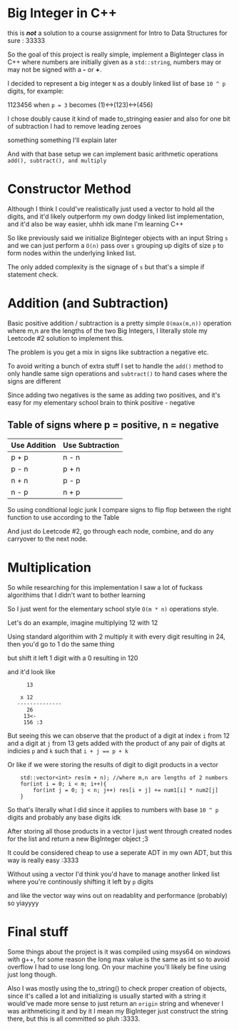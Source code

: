 
# Big Integer in C++

this is ***not*** a solution to a course assignment for Intro to Data Structures for sure : 33333

So the goal of this project is really simple, implement a BigInteger class in C++ where numbers are initially given as a `std::string`, numbers may or may not be signed with a **-** or **+**.

I decided to represent a big integer `N` as a doubly linked list of base `10 ^ p` digits, for example:

1123456 when `p = 3` becomes (1)<->(123)<->(456)

I chose doubly cause it kind of made to_stringing easier and also for one bit of subtraction I had to remove leading zeroes 

something something I'll explain later 


And with that base setup we can implement basic arithmetic operations `add(), subtract(), and multiply`

# Constructor Method

Although I think I could've realistically just used a vector to hold all the digits, and it'd likely outperform my own dodgy linked list implementation, and it'd also be way easier, uhhh idk mane I'm learning C++

So like previously said we initialize BigInteger objects with an input String `s` and we can just perform a `O(n)` pass over `s` grouping up digits of size `p` to form nodes within the underlying linked list.

The only added complexity is the signage of `s` but that's a simple if statement check.

# Addition (and Subtraction)

Basic positive addition / subtraction is a pretty simple `O(max(m,n))` operation where m,n are the lengths of the two Big Integers, I literally stole my Leetcode #2 solution to implement this.

The problem is you get a mix in signs like subtraction a negative etc.

To avoid writing a bunch of extra stuff I set to handle the `add()` method to only handle same sign operations
and `subtract()` to hand cases where the signs are different

Since adding two negatives is the same as adding two positives, and it's easy for my elementary school brain to think positive - negative


## Table of signs where p = positive, n = negative

| Use Addition         | Use Subtraction                                                              |
| ----------------- | ------------------|
| p + p | n - n|
| p - n | p + n|
| n + n | p - p|
| n - p | n + p|

So using conditional logic junk I compare signs to flip flop between the right function to use according to the Table

And just do Leetcode #2, go through each node, combine, and do any carryover to the next node.

# Multiplication

So while researching for this implementation I saw a lot of fuckass algorithims that I didn't want to bother learning

So I just went for the elementary school style `O(m * n)` operations style.

Let's do an example, imagine multiplying 12 with 12

Using standard algorithim with 2 multiply it with every digit resulting in 24, then you'd go to 1 do the same thing

but shift it left 1 digit with a 0 resulting in 120

and it'd look like

          13

        x 12
       --------------
          26
         13<-
         156 :3

But seeing this we can observe that the product of a digit at index `i` from 12 and a digit at `j` from 13 gets added with the product of any pair of digits at indicies `p` and `k` such that `i + j == p + k` 

Or like if we were storing the results of digit to digit products in a vector 
```
    std::vector<int> res(m + n); //where m,n are lengths of 2 numbers
    for(int i = 0; i < m; i++){
        for(int j = 0; j < n; j++) res[i + j] += num1[i] * num2[j]
    }
```

So that's literally what I did since it applies to numbers with base `10 ^ p` digits and probably any base digits idk

After storing all those products in a vector I just went through created nodes for the list and return a new BigInteger object ;3

It could be considered cheap to use a seperate ADT in my own ADT, but this way is really easy :3333

Without using a vector I'd think you'd have to manage another linked list where you're continously shifting it left by `p` digits
 
and like the vector way wins out on readablity and performance (probably) so yiayyyy

# Final stuff

Some things about the project is it was compiled using msys64 on windows with g++, for some reason the long max value is the same as int so to avoid overflow I had to use long long. On your machine you'll likely be fine using just long though.

Also I was mostly using the to_string() to check proper creation of objects, since it's called a lot and initializing is usually started with a string it would've made more sense to just return an `origin` string and whenever I was arithmeticing it and by it I mean my BigInteger just construct the string there, but this is all committed so pluh :3333.




